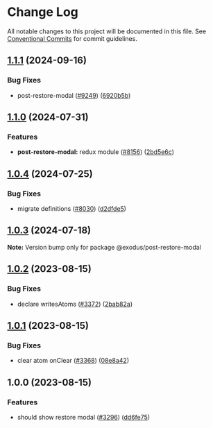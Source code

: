 # Change Log

All notable changes to this project will be documented in this file.
See [Conventional Commits](https://conventionalcommits.org) for commit guidelines.

## [1.1.1](https://github.com/ExodusMovement/exodus-hydra/compare/@exodus/post-restore-modal@1.1.0...@exodus/post-restore-modal@1.1.1) (2024-09-16)

### Bug Fixes

- post-restore-modal ([#9249](https://github.com/ExodusMovement/exodus-hydra/issues/9249)) ([6920b5b](https://github.com/ExodusMovement/exodus-hydra/commit/6920b5bc90353f9249bea849369241d6169de6a1))

## [1.1.0](https://github.com/ExodusMovement/exodus-hydra/compare/@exodus/post-restore-modal@1.0.4...@exodus/post-restore-modal@1.1.0) (2024-07-31)

### Features

- **post-restore-modal:** redux module ([#8156](https://github.com/ExodusMovement/exodus-hydra/issues/8156)) ([2bd5e6c](https://github.com/ExodusMovement/exodus-hydra/commit/2bd5e6c30af6e50595fd9c063d47684ac3790cb5))

## [1.0.4](https://github.com/ExodusMovement/exodus-hydra/compare/@exodus/post-restore-modal@1.0.3...@exodus/post-restore-modal@1.0.4) (2024-07-25)

### Bug Fixes

- migrate definitions ([#8030](https://github.com/ExodusMovement/exodus-hydra/issues/8030)) ([d2dfde5](https://github.com/ExodusMovement/exodus-hydra/commit/d2dfde55dfa843eb52842f64b3aac3a6f9a59069))

## [1.0.3](https://github.com/ExodusMovement/exodus-hydra/compare/@exodus/post-restore-modal@1.0.2...@exodus/post-restore-modal@1.0.3) (2024-07-18)

**Note:** Version bump only for package @exodus/post-restore-modal

## [1.0.2](https://github.com/ExodusMovement/exodus-hydra/compare/@exodus/post-restore-modal@1.0.1...@exodus/post-restore-modal@1.0.2) (2023-08-15)

### Bug Fixes

- declare writesAtoms ([#3372](https://github.com/ExodusMovement/exodus-hydra/issues/3372)) ([2bab82a](https://github.com/ExodusMovement/exodus-hydra/commit/2bab82a9577b2f1d48603c3d3d51a2f81e380d10))

## [1.0.1](https://github.com/ExodusMovement/exodus-hydra/compare/@exodus/post-restore-modal@1.0.0...@exodus/post-restore-modal@1.0.1) (2023-08-15)

### Bug Fixes

- clear atom onClear ([#3368](https://github.com/ExodusMovement/exodus-hydra/issues/3368)) ([08e8a42](https://github.com/ExodusMovement/exodus-hydra/commit/08e8a425b90075bb3297dd1632add04a577789b5))

## 1.0.0 (2023-08-15)

### Features

- should show restore modal ([#3296](https://github.com/ExodusMovement/exodus-hydra/issues/3296)) ([dd6fe75](https://github.com/ExodusMovement/exodus-hydra/commit/dd6fe75617ed32be5f365b4bf0f8817969d12a99))
